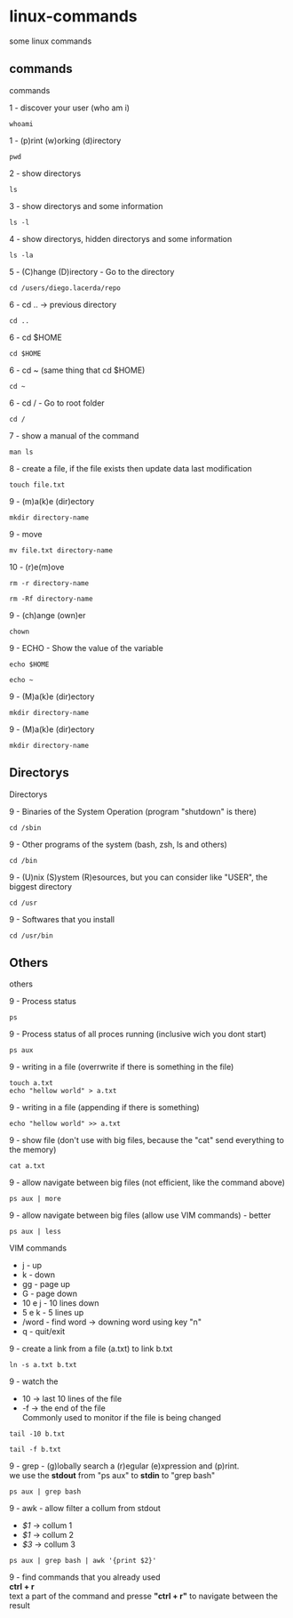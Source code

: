 # linux-commands
some linux commands

## commands
commands


1 - discover your user (who am i)
```
whoami
```

1 - (p)rint (w)orking (d)irectory
```
pwd
```

2 - show directorys
```
ls
```

3 - show directorys and some information
```
ls -l
```

4 - show directorys, hidden directorys and some information
```
ls -la
```


5 - (C)hange (D)irectory - Go to the directory
```
cd /users/diego.lacerda/repo
```

6 - cd .. -> previous directory
```
cd ..
```

6 - cd $HOME
```
cd $HOME
```

6 - cd ~ (same thing that cd $HOME)
```
cd ~
```

6 - cd / - Go to root folder
```
cd /
```

7 - show a manual of the command
```
man ls
```

8 - create a file, if the file exists then update data last modification
```
touch file.txt
```

9 - (m)a(k)e (dir)ectory
```
mkdir directory-name
```

9 - move
```
mv file.txt directory-name
```


10 - (r)e(m)ove 
```
rm -r directory-name
```
```
rm -Rf directory-name
```

9 - (ch)ange (own)er
```
chown 
```

9 - ECHO - Show the value of the variable
```
echo $HOME
```
```
echo ~
```


9 - (M)a(k)e (dir)ectory
```
mkdir directory-name
```

9 - (M)a(k)e (dir)ectory
```
mkdir directory-name
```


## Directorys
Directorys

9 - Binaries of the System Operation (program "shutdown" is there)
```
cd /sbin
```

9 - Other programs of the system (bash, zsh, ls and others)
```
cd /bin
```

9 - (U)nix (S)ystem (R)esources, but you can consider like "USER", the biggest directory 
```
cd /usr
```

9 - Softwares that you install 
```
cd /usr/bin
```


## Others
others

9 - Process status
```
ps
```

9 - Process status of all proces running (inclusive wich you dont start)
```
ps aux
```

9 - writing in a file (overrwrite if there is something in the file)
```
touch a.txt
echo "hellow world" > a.txt
```

9 - writing in a file (appending if there is something)
```
echo "hellow world" >> a.txt
```

9 - show file (don't use with big files, because the "cat" send everything to the memory)
```
cat a.txt
```

9 - allow navigate between big files (not efficient, like the command above)
```
ps aux | more
```

9 - allow navigate between big files (allow use VIM commands) - better
```
ps aux | less
```

VIM commands
- j - up
- k - down
- gg - page up
- G - page down
- 10 e j - 10 lines down
- 5 e k - 5 lines up
- /word - find word -> downing word using key "n"
- q - quit/exit

9 - create a link from a file (a.txt) to link b.txt
```
ln -s a.txt b.txt
```


9 - watch the 
- 10 -> last 10 lines of the file
- -f -> the end of the file <br/>
Commonly used to monitor if the file is being changed
```
tail -10 b.txt
```
```
tail -f b.txt
```

9 - grep - (g)lobally search a (r)egular (e)xpression and (p)rint. <br/>
we use the **stdout** from "ps aux" to **stdin** to "grep bash"
```
ps aux | grep bash
```

9 - awk - allow filter a collum from stdout <br/>
- *$1* -> collum 1
- *$1* -> collum 2
- *$3* -> collum 3
```
ps aux | grep bash | awk '{print $2}'
```

9 - find commands that you already used <br/>
**ctrl + r** <br/>
text a part of the command and presse **"ctrl + r"** to navigate between the result
